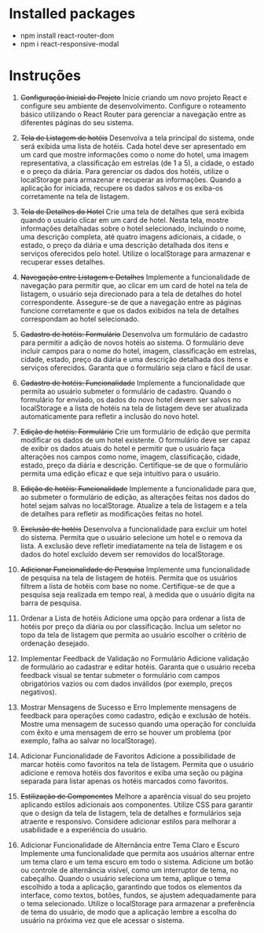 # Installed packages

* npm install react-router-dom
* npm i react-responsive-modal

# Instruções

1. ~~Configuração Inicial do Projeto~~
Inicie criando um novo projeto React e configure seu ambiente de desenvolvimento. Configure o roteamento básico utilizando o React Router para gerenciar a navegação entre as diferentes páginas do seu sistema.

2. ~~Tela de Listagem de hotéis~~
Desenvolva a tela principal do sistema, onde será exibida uma lista de hotéis. Cada hotel deve ser apresentado em um card que mostre informações como o nome do hotel, uma imagem representativa, a classificação em estrelas (de 1 a 5), a cidade, o estado e o preço da diária. Para gerenciar os dados dos hotéis, utilize o localStorage para armazenar e recuperar as informações. Quando a aplicação for iniciada, recupere os dados salvos e os exiba-os corretamente na tela de listagem.

3. ~~Tela de Detalhes do Hotel~~
Crie uma tela de detalhes que será exibida quando o usuário clicar em um card de hotel. Nesta tela, mostre informações detalhadas sobre o hotel selecionado, incluindo o nome, uma descrição completa, até quatro imagens adicionais, a cidade, o estado, o preço da diária e uma descrição detalhada dos itens e serviços oferecidos pelo hotel. Utilize o localStorage para armazenar e recuperar esses detalhes.

4. ~~Navegação entre Listagem e Detalhes~~
Implemente a funcionalidade de navegação para permitir que, ao clicar em um card de hotel na tela de listagem, o usuário seja direcionado para a tela de detalhes do hotel correspondente. Assegure-se de que a navegação entre as páginas funcione corretamente e que os dados exibidos na tela de detalhes correspondam ao hotel selecionado.

5. ~~Cadastro de hotéis: Formulário~~
Desenvolva um formulário de cadastro para permitir a adição de novos hotéis ao sistema. O formulário deve incluir campos para o nome do hotel, imagem, classificação em estrelas, cidade, estado, preço da diária e uma descrição detalhada dos itens e serviços oferecidos. Garanta que o formulário seja claro e fácil de usar.

6. ~~Cadastro de hotéis: Funcionalidade~~
Implemente a funcionalidade que permita ao usuário submeter o formulário de cadastro. Quando o formulário for enviado, os dados do novo hotel devem ser salvos no localStorage e a lista de hotéis na tela de listagem deve ser atualizada automaticamente para refletir a inclusão do novo hotel.

7. ~~Edição de hotéis: Formulário~~
Crie um formulário de edição que permita modificar os dados de um hotel existente. O formulário deve ser capaz de exibir os dados atuais do hotel e permitir que o usuário faça alterações nos campos como nome, imagem, classificação, cidade, estado, preço da diária e descrição. Certifique-se de que o formulário permita uma edição eficaz e que seja intuitivo para o usuário.

8. ~~Edição de hotéis: Funcionalidade~~
Implemente a funcionalidade para que, ao submeter o formulário de edição, as alterações feitas nos dados do hotel sejam salvas no localStorage. Atualize a tela de listagem e a tela de detalhes para refletir as modificações feitas no hotel.

9. ~~Exclusão de hotéis~~
Desenvolva a funcionalidade para excluir um hotel do sistema. Permita que o usuário selecione um hotel e o remova da lista. A exclusão deve refletir imediatamente na tela de listagem e os dados do hotel excluído devem ser removidos do localStorage.

10. ~~Adicionar Funcionalidade de Pesquisa~~
Implemente uma funcionalidade de pesquisa na tela de listagem de hotéis. Permita que os usuários filtrem a lista de hotéis com base no nome. Certifique-se de que a pesquisa seja realizada em tempo real, à medida que o usuário digita na barra de pesquisa.

11. Ordenar a Lista de hotéis
Adicione uma opção para ordenar a lista de hotéis por preço da diária ou por classificação. Inclua um seletor no topo da tela de listagem que permita ao usuário escolher o critério de ordenação desejado.

12. Implementar Feedback de Validação no Formulário
Adicione validação de formulário ao cadastrar e editar hotéis. Garanta que o usuário receba feedback visual se tentar submeter o formulário com campos obrigatórios vazios ou com dados inválidos (por exemplo, preços negativos).

13. Mostrar Mensagens de Sucesso e Erro
Implemente mensagens de feedback para operações como cadastro, edição e exclusão de hotéis. Mostre uma mensagem de sucesso quando uma operação for concluída com êxito e uma mensagem de erro se houver um problema (por exemplo, falha ao salvar no localStorage).

14. Adicionar Funcionalidade de Favoritos
Adicione a possibilidade de marcar hotéis como favoritos na tela de listagem. Permita que o usuário adicione e remova hotéis dos favoritos e exiba uma seção ou página separada para listar apenas os hotéis marcados como favoritos.

15. ~~Estilização de Componentes~~
Melhore a aparência visual do seu projeto aplicando estilos adicionais aos componentes. Utilize CSS para garantir que o design da tela de listagem, tela de detalhes e formulários seja atraente e responsivo. Considere adicionar estilos para melhorar a usabilidade e a experiência do usuário.

16. Adicionar Funcionalidade de Alternância entre Tema Claro e Escuro
Implemente uma funcionalidade que permita aos usuários alternar entre um tema claro e um tema escuro em todo o sistema. Adicione um botão ou controle de alternância visível, como um interruptor de tema, no cabeçalho. Quando o usuário seleciona um tema, aplique o tema escolhido a toda a aplicação, garantindo que todos os elementos da interface, como textos, botões, fundos, se ajustem adequadamente para o tema selecionado. Utilize o localStorage para armazenar a preferência de tema do usuário, de modo que a aplicação lembre a escolha do usuário na próxima vez que ele acessar o sistema.